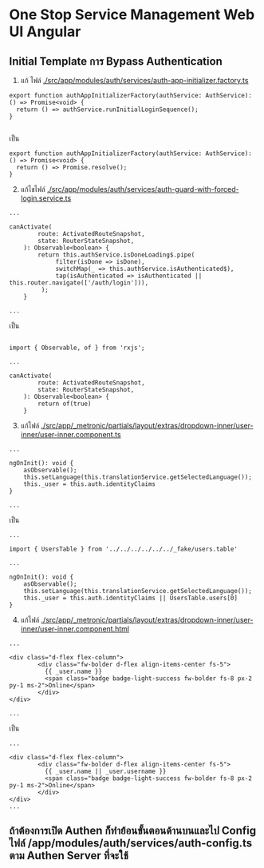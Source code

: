 # One Stop Service Management Web UI Angular

## Initial Template การ Bypass Authentication

1. แก้ ไฟล์ [./src/app/modules/auth/services/auth-app-initializer.factory.ts]( ./src/app/modules/auth/services/auth-app-initializer.factory.ts)

``` 
export function authAppInitializerFactory(authService: AuthService): () => Promise<void> {
  return () => authService.runInitialLoginSequence();
}


```
เป็น
```
export function authAppInitializerFactory(authService: AuthService): () => Promise<void> {
  return () => Promise.resolve();
}
````

2. แก้ไขไฟล์ [./src/app/modules/auth/services/auth-guard-with-forced-login.service.ts]( ./src/app/modules/auth/services/auth-guard-with-forced-login.service.ts)


```
... 

canActivate(
        route: ActivatedRouteSnapshot,
        state: RouterStateSnapshot,
    ): Observable<boolean> {
        return this.authService.isDoneLoading$.pipe(
             filter(isDone => isDone),
             switchMap(_ => this.authService.isAuthenticated$),
             tap(isAuthenticated => isAuthenticated || this.router.navigate(['/auth/login'])),
         );
    }

...
```
เป็น
```

import { Observable, of } from 'rxjs';

...

canActivate(
        route: ActivatedRouteSnapshot,
        state: RouterStateSnapshot,
    ): Observable<boolean> {
        return of(true)
    }

```

3. แก้ไฟล์ [./src/app/_metronic/partials/layout/extras/dropdown-inner/user-inner/user-inner.component.ts](./src/app/_metronic/partials/layout/extras/dropdown-inner/user-inner/user-inner.component.ts)


```
...

ngOnInit(): void {
    asObservable();
    this.setLanguage(this.translationService.getSelectedLanguage());
    this._user = this.auth.identityClaims 
}

...
```
เป็น
```
...

import { UsersTable } from '../../../../../../_fake/users.table'

...

ngOnInit(): void {
    asObservable();
    this.setLanguage(this.translationService.getSelectedLanguage());
    this._user = this.auth.identityClaims || UsersTable.users[0]
}

```

4. แก้ไฟล์ 
[./src/app/_metronic/partials/layout/extras/dropdown-inner/user-inner/user-inner.component.html](./src/app/_metronic/partials/layout/extras/dropdown-inner/user-inner/user-inner.component.html)


```
...

<div class="d-flex flex-column">
        <div class="fw-bolder d-flex align-items-center fs-5">
          {{ _user.name }}
          <span class="badge badge-light-success fw-bolder fs-8 px-2 py-1 ms-2">Online</span>
        </div>
</div>

...

```

เป็น

```
...

<div class="d-flex flex-column">
        <div class="fw-bolder d-flex align-items-center fs-5">
          {{ _user.name || _user.username }}
          <span class="badge badge-light-success fw-bolder fs-8 px-2 py-1 ms-2">Online</span>
        </div>
</div>
...
```


## ถ้าต้องการเปิด Authen ก็ทำย้อนขั้นตอนด้านบนและไป Config ไฟล์ /app/modules/auth/services/auth-config.ts ตาม Authen Server ที่จะใช้